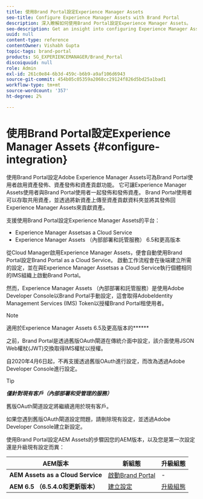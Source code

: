 ```yaml
---
title: 使用Brand Portal設定Experience Manager Assets
seo-title: Configure Experience Manager Assets with Brand Portal
description: 深入瞭解如何使用Brand Portal設定Experience Manager Assets。
seo-description: Get an insight into configuring Experience Manager Assets with Brand Portal.
uuid: null
content-type: reference
contentOwner: Vishabh Gupta
topic-tags: brand-portal
products: SG_EXPERIENCEMANAGER/Brand_Portal
discoiquuid: null
role: Admin
exl-id: 261c0e84-6b3d-459c-b6b9-a9af106d6943
source-git-commit: 454b05c05359a2068cc29124f826d5bd25a1bad1
workflow-type: tm+mt
source-wordcount: '357'
ht-degree: 2%

---
```


# 使用Brand Portal設定Experience Manager Assets {#configure-integration}

使用Brand Portal設定Adobe Experience Manager Assets可為Brand Portal使用者啟用資產發佈、資產發佈和資產貢獻功能。 它可讓Experience Manager Assets使用者與Brand Portal使用者一起發佈和發佈資產。 Brand Portal使用者可以存取共用資產，並透過將新資產上傳至資產貢獻資料夾並將其發佈回Experience Manager Assets來貢獻資產。

支援使用Brand Portal設定Experience Manager Assets的平台：

* Experience Manager Assetsas a Cloud Service
* Experience Manager Assets （內部部署和託管服務） 6.5和更高版本

從Cloud Manager啟用Experience Manager Assets，便會自動使用Brand Portal設定Brand Portal as a Cloud Service。 啟動工作流程會在後端建立所需的設定，並在與Experience Manager Assetsas a Cloud Service執行個體相同的IMS組織上啟動Brand Portal。

然而，Experience Manager Assets （內部部署和託管服務）是使用Adobe Developer Console以Brand Portal手動設定，這會取得AdobeIdentity Management Services (IMS) Token以授權Brand Portal租使用者。

>[!NOTE]
>
>適用於Experience Manager Assets 6.5及更高版本的&#x200B;******
>
>之前，Brand Portal是透過舊版OAuth閘道在傳統介面中設定，該介面使用JSON Web權杖(JWT)交換取得IMS權杖以授權。
>
>自2020年4月6日起，不再支援透過舊版OAuth進行設定，而改為透過Adobe Developer Console進行設定。


>[!TIP]
>
>***僅針對現有客戶（內部部署和受管理的服務）***
>
>舊版OAuth閘道設定將繼續適用於現有客戶。
>
>如果您遇到舊版OAuth閘道設定問題，請刪除現有設定，並透過Adobe Developer Console建立新設定。

使用Brand Portal設定AEM Assets的步驟因您的AEM版本，以及您是第一次設定還是升級現有設定而異：

| **AEM版本** | **新組態** | **升級組態** |
|---|---|---|
| **AEM Assets as a Cloud Service** | [啟動Brand Portal](https://experienceleague.adobe.com/docs/experience-manager-cloud-service/assets/brand-portal/configure-aem-assets-with-brand-portal.html) | - |
| **AEM 6.5 （6.5.4.0和更新版本）** | [建立設定](https://experienceleague.adobe.com/docs/experience-manager-65/assets/brandportal/configure-aem-assets-with-brand-portal.html) | [升級組態](https://experienceleague.adobe.com/docs/experience-manager-65/assets/brandportal/configure-aem-assets-with-brand-portal.html#upgrade-integration-65) |
